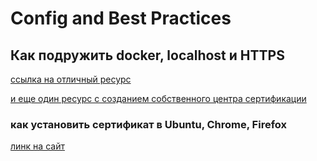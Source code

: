 # Config and Best Practices

## Как подружить docker, localhost и HTTPS

[ссылка на отличный ресурс](https://maxkuznetsov.ru/all/docker-localhost-and-https/)

[и еще один ресурс с созданием собственного центра сертификации](https://losst.pro/sozdanie-sertifikata-openssl#%D0%9F%D0%BE%D0%B4%D0%BF%D0%B8%D1%81%D1%8C_%D1%81%D0%B5%D1%80%D1%82%D0%B8%D1%84%D0%B8%D0%BA%D0%B0%D1%82%D0%B0_%D1%81%D0%B0%D0%BC%D0%B8%D0%BC_%D1%81%D0%BE%D0%B1%D0%BE%D0%B9)
### как установить сертификат в Ubuntu, Chrome, Firefox

[линк на сайт](https://losst.pro/ustanovka-sertifikatov-v-ubuntu#1_%D0%A3%D1%81%D1%82%D0%B0%D0%BD%D0%BE%D0%B2%D0%BA%D0%B0_%D0%B2_%D1%81%D0%B8%D1%81%D1%82%D0%B5%D0%BC%D0%B5)

